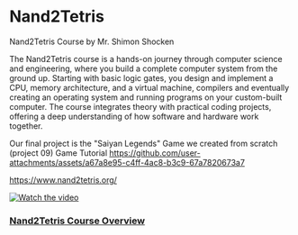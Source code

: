 # Nand2Tetris
Nand2Tetris Course by Mr. Shimon Shocken

The Nand2Tetris course is a hands-on journey through computer science and engineering, where you build a complete computer system from the ground up.
Starting with basic logic gates, you design and implement a CPU, memory architecture, and a virtual machine, compilers and eventually creating an operating system and running programs on your custom-built computer.
The course integrates theory with practical coding projects, offering a deep understanding of how software and hardware work together.

Our final project is the "Saiyan Legends" Game we created from scratch (project 09)
Game Tutorial
https://github.com/user-attachments/assets/a67a8e95-c4ff-4ac8-b3c9-67a7820673a7

https://www.nand2tetris.org/

[![Watch the video](https://img.youtube.com/vi/wTl5wRDT0CU/maxresdefault.jpg)](https://youtu.be/wTl5wRDT0CU)

### [Nand2Tetris Course Overview](https://youtu.be/wTl5wRDT0CU)



